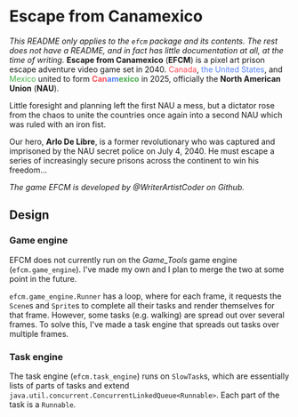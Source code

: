# Escape from Canamexico
*This README only applies to the `efcm` package and its contents. The rest does not have a README, and in fact has little documentation at all, at the time of writing.*
**Escape from Canamexico** (**EFCM**) is a pixel art prison escape adventure video game set in 2040. <span style="color:#ff4d59;">Canada</span>, <span style="color:#5480f7;">the United States</span>, and <span style="color:#45ad49;">Mexico</span> united to form **<span style="color:#ff4d59;">Can</span><span style="color:#5480f7;">am</span><span style="color:#45ad49;">exico</span>** in 2025, officially the **North American Union** (**NAU**).

Little foresight and planning left the first NAU a mess, but a dictator rose from the chaos to unite the countries once again into a second NAU which was ruled with an iron fist.

Our hero, **Arlo De Libre**, is a former revolutionary who was captured and imprisoned by the NAU secret police on July 4, 2040. He must escape a series of increasingly secure prisons across the continent to win his freedom...

*The game EFCM is developed by @WriterArtistCoder on Github.*

## Design

### Game engine
EFCM does not currently run on the *Game_Tools* game engine (`efcm.game_engine`). I've made my own and I plan to merge the two at some point in the future.

`efcm.game_engine.Runner` has a loop, where for each frame, it requests the `Scene`s and `Sprite`s to complete all their tasks and render themselves for that frame. However, some tasks (e.g. walking) are spread out over several frames. To solve this, I've made a task engine that spreads out tasks over multiple frames.

### Task engine
The task engine (`efcm.task_engine`) runs on `SlowTask`s, which are essentially lists of parts of tasks and extend `java.util.concurrent.ConcurrentLinkedQueue<Runnable>`. Each part of the task is a `Runnable`.
